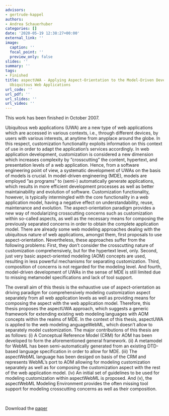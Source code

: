 ```yaml
---
advisors:
- gertrude-kappel
authors:
- Andrea Schauerhuber
categories: []
date: '2020-05-19 12:38:27+00:00'
external_link: ''
image:
  caption: ''
  focal_point: ''
  preview_only: false
slides: ''
summary: ''
tags:
- Finished
title: aspectUWA - Applying Aspect-Orientation to the Model-Driven Development of
  Ubiquitous Web Applications
url_code: ''
url_pdf: ''
url_slides: ''
url_video: ''
---
```


This work has been finished in October 2007.

Ubiquitous web applications (UWA) are a new type of web applications which are accessed in various contexts, i.e., through different devices, by users with various interests, at anytime from anyplace around the globe. In this respect, customization functionality exploits information on this context of use in order to adapt the application’s services accordingly. In web application development, customization is considered a new dimension which increases complexity by ”crosscutting” the content, hypertext, and presentation levels of a web application. Hence, from a software engineering point of view, a systematic development of UWAs on the basis of models is crucial. In model-driven engineering (MDE), models are employed ”as programs” to (semi-) automatically generate applications, which results in more efficient development processes as well as better maintainability and evolution of software. Customization functionality, however, is typically intermingled with the core functionality in a web application model, having a negative effect on understandability, reuse, maintenance and evolution. The aspect-orientation paradigm provides a new way of modularizing crosscutting concerns such as customization within so-called aspects, as well as the necessary means for composing the previously separated concerns in order to obtain the complete application model. There are already some web modeling approaches dealing with the ubiquitous nature of web applications, amongst them, first proposals to use aspect-orientation. Nevertheless, these approaches suffer from the following problems: First, they don’t consider the crosscutting nature of customization comprehensively, but for the hypertext level, only. Second, just very basic aspect-oriented modeling (AOM) concepts are used, resulting in less powerful mechanisms for separating customization. Third, composition of concerns is not regarded for the modeling level. And fourth, model-driven development of UWAs in the sense of MDE is still limited due to missing metamodel specifications and lack of tool support.

The overall aim of this thesis is the exhaustive use of aspect-orientation as driving paradigm for comprehensively modeling customization aspect separately from all web application levels as well as providing means for composing the aspect with the web application model. Therefore, this thesis proposes the aspectUWA approach, which suggests a generic framework for extending existing web modeling languages with AOM concepts within the realms of MDE. In the context of this thesis, aspectUWA is applied to the web modeling anguageWebML, which doesn’t allow to separately model customization. The major contributions of this thesis are as follows: (i) A Conceptual Reference Model (CRM) for AOM has been developed to form the aforementioned general framework. (ii) A metamodel for WebML has been semi-automatically generated from an existing DTD-based language specification in order to allow for MDE. (iii) The aspectWebML language has been desiged on basis of the CRM and represents WebML’s port to AOM allowing for modeling customization separately as well as for composing the customization aspect with the rest of the web application model. (iv) An initial set of guidelines to be used for modeling customization within aspectWebML is proposed. And (v), the aspectWebML Modeling Environment provides the often missing tool support for modeling crosscutting concerns as well as their composition.

&nbsp;

 Download the [paper](https://www.big.tuwien.ac.at/app/uploads/2016/10/Schauerhuber_A.pdf)